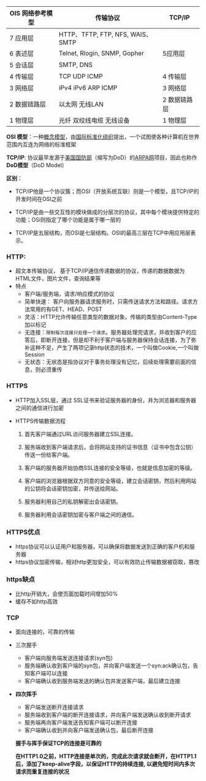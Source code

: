 | OIS 网络参考模型 | 传输协议                         | TCP/IP       |
| ---------------- | -------------------------------- | ------------ |
| 7 应用层         | HTTP、TFTP, FTP, NFS, WAIS、SMTP |              |
| 6 表述层         | Telnet, Rlogin, SNMP, Gopher     | 5应用层      |
| 5 会话层         | SMTP, DNS                        |              |
| 4 传输层         | TCP UDP ICMP                     | 4 传输层     |
| 3 网络层         | iPv4 iPv6 ARP ICMP               | 3 网络层     |
| 2 数据链路层     | 以太网 无线LAN                   | 2 数据链路层 |
| 1 物理层         | 光纤 双绞线电缆 无线设备         | 1 物理层     |

**OSI 模型**：一种[概念模型](https://zh.wikipedia.org/wiki/概念模型)，由[国际标准化组织](https://zh.wikipedia.org/wiki/国际标准化组织)提出，一个试图使各种计算机在世界范围内互连为网络的标准框架 

**TCP/IP**: 协议最早发源于[美国国防部](https://zh.wikipedia.org/wiki/美国国防部)（缩写为DoD）的[ARPA网](https://zh.wikipedia.org/wiki/ARPA网)项目，因此也称作**DoD模型**（DoD Model）

**区别**：

* TCP/IP他是一个协议簇；而OSI（开放系统互联）则是一个模型，且TCP/IP的开发时间在OSI之前

* TCP/IP是由一些交互性的模块做成的分层次的协议，其中每个模块提供特定的功能；OSi则指定了哪个功能是属于哪一层的

* TCP/IP是五层结构，而OSI是七层结构。OSI的最高三层在TCP中用应用层表示。



### HTTP: 

* 超文本传输协议， 基于TCP/IP通信传递数据的协议，传递的数据数据为HTML文件，图片文件，查询结果等
* 特点
  * 客户端/服务端，请求/响应模式的协议
  * 简单快速： 客户向服务器请求服务时，只需传送请求方法和路径。请求方法常用的有GET、HEAD、POST
  * 灵活：HTTP允许传输任意类型的数据对象。传输的类型由Content-Type加以标记
  * 无连接：`限制每次连接只处理一个请求`。服务器处理完请求，并收到客户的应答后，即断开连接，但是却不利于客户端与服务器保持会话连接，为了弥补这种不足，产生了两项记录http状态的技术，一个叫做Cookie,一个叫做Session
  * 无状态：无状态是指协议对于事务处理没有记忆，后续处理需要前面的信息，则必须重传



### HTTPS

* HTTP加入SSL层，通过 SSL证书来验证服务器的身份，并为浏览器和服务器之间的通信进行加密

* HTTPS传输数据流程

  1. 首先客户端通过URL访问服务器建立SSL连接。

  2. 服务端收到客户端请求后，会将网站支持的证书信息（证书中包含公钥）传送一份给客户端。

  3. 客户端的服务器开始协商SSL连接的安全等级，也就是信息加密的等级。

  4. 客户端的浏览器根据双方同意的安全等级，建立会话密钥，然后利用网站的公钥将会话密钥加密，并传送给网站。

  5. 服务器利用自己的私钥解密出会话密钥。

  6. 服务器利用会话密钥加密与客户端之间的通信。

### HTTPS优点

* https协议可以认证用户和服务器，可以确保将数据发送到正确的客户机和服务器
* https协议加密传输，相对http更加安全，可以有效防止传输数据被窃取，篡改

### https缺点

* 比http开销大，会使页面加载时间增加50%
* 缓存不如http高效



### TCP

* 面向连接的，可靠的传输

* 三次握手

  * 客户端向服务端发送连接请求(syn包)
  * 服务端确认收到客户端的syn包，并向客户端发送一个syn:ack确认包，告知客户端可以连接
  * 客户端确认收到服务端发送的确认包并发送客户端，最后建立连接

* **四次挥手**

  * 客户端发送断开连接请求
  * 服务端收到客户端的断开连接请求，并向客户端发送确认收到断开请求
  * 服务端再向客户端发送告知客户端可以断开连接
  * 客户端确认收到并向客户端发送确认包，最后断开连接

  **握手与挥手保证TCP的连接是可靠的**

  **在HTTP1.0之前，HTTP连接是单次的，完成此次请求就会断开，在HTTP1.1后，添加了keep-alive字段，以保证HTTP的持续连接, 以避免短时间内多次请求而重复连接的状况**

